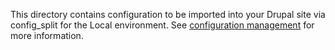 This directory contains configuration to be imported into your Drupal site via config_split for the Local environment. See [configuration management](http://blt.readthedocs.io/en/9.x/readme/configuration-management/) for more information.
